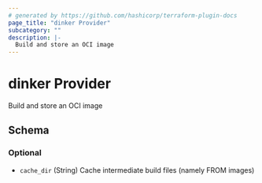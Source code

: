 ```yaml
---
# generated by https://github.com/hashicorp/terraform-plugin-docs
page_title: "dinker Provider"
subcategory: ""
description: |-
  Build and store an OCI image
---
```


# dinker Provider

Build and store an OCI image



<!-- schema generated by tfplugindocs -->
## Schema

### Optional

- `cache_dir` (String) Cache intermediate build files (namely FROM images)
